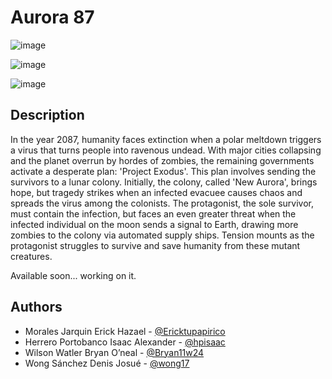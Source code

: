 # Aurora 87

![image](https://github.com/user-attachments/assets/8c339cb8-bb2c-4b21-9de4-1cf9db44e822)

![image](https://github.com/user-attachments/assets/b3d6102d-0355-4ace-9a2f-da26ecab4084)

![image](https://github.com/user-attachments/assets/d6d02197-a350-4895-b064-7e27de497638)

## Description

In the year 2087, humanity faces extinction when a polar meltdown triggers a virus that turns people into ravenous undead. With major cities collapsing and the planet overrun by hordes of zombies, the remaining governments activate a desperate plan: 'Project Exodus'. This plan involves sending the survivors to a lunar colony. Initially, the colony, called 'New Aurora', brings hope, but tragedy strikes when an infected evacuee causes chaos and spreads the virus among the colonists. The protagonist, the sole survivor, must contain the infection, but faces an even greater threat when the infected individual on the moon sends a signal to Earth, drawing more zombies to the colony via automated supply ships. Tension mounts as the protagonist struggles to survive and save humanity from these mutant creatures.

Available soon... working on it.

## Authors

- Morales Jarquin Erick Hazael - [@Ericktupapirico](https://github.com/Ericktupapirico)
- Herrero Portobanco Isaac Alexander - [@hpisaac](https://github.com/hpisaac)
- Wilson Watler Bryan Oʼneal - [@Bryan11w24](https://github.com/Bryan11w24)
- Wong Sánchez Denis Josué - [@wong17](https://github.com/wong17)
